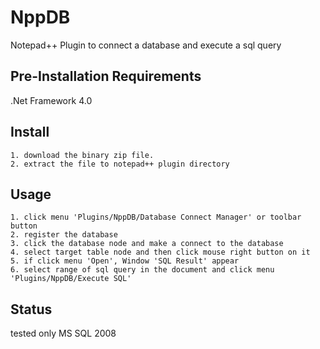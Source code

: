# NppDB
Notepad++ Plugin to connect a database and execute a sql query

## Pre-Installation Requirements
  .Net Framework 4.0

## Install
	1. download the binary zip file.
	2. extract the file to notepad++ plugin directory

## Usage
	1. click menu 'Plugins/NppDB/Database Connect Manager' or toolbar button 
	2. register the database
	3. click the database node and make a connect to the database
	4. select target table node and then click mouse right button on it
	5. if click menu 'Open', Window 'SQL Result' appear
	6. select range of sql query in the document and click menu 'Plugins/NppDB/Execute SQL'
	
## Status
  tested only MS SQL 2008 

